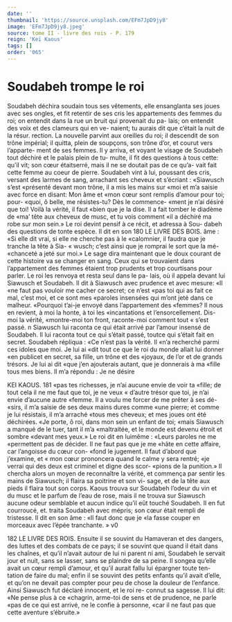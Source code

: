 ```yaml
---
date: ''
thumbnail: 'https://source.unsplash.com/EFm7JpD9jy8'
image: 'EFm7JpD9jy8.jpeg'
source: tome II - livre des rois - P. 179
reign: 'Keï Kaous'
tags: []
order: '065'
---
```


# Soudabeh trompe le roi

Soudabeh déchira soudain tous ses vêtements, elle ensanglanta ses joues avec ses ongles, et fit retentir de ses cris les appartements des femmes du roi; on entendit dans la rue un bruit qui provenait du pa- lais; on entendit des voix et des clameurs qui en ve- naient; tu aurais dit que c’était la nuit de la résur. rection. La nouvelle parvint aux oreilles du roi; il descendit de son trône impérial; il quitta, plein de soupçons, son trône d’or, et courut vers l’apparte-
ment de ses femmes. Il y arriva, et voyant le visage de Soudabeh tout déchiré et le palais plein de tu- multe, il fit des questions à tous cette: qu’il vit; son
cœur étaitserré, mais il ne se doutait pas de ce qu’a-
vait fait cette femme au coeur de pierre. Soudabeh vint à lui, poussant des cris, versant des larmes de sang, arrachant ses cheveux et s’écriant : «Siawusch s’est
«présenté devant mon trône, il a mis les mains sur «moi et m’a saisie avec force en disant: Mon âme et «mon cœur sont remplis d’amour pour toi; pour- «quoi, ô belle, me résistes-tu? Dès le commence- «ment je n’ai désiré que toi! Voilà la vérité, il faut
«bien que je la dise. Il a fait tomber le diadème de «ma’ tête aux cheveux de musc, et tu vois comment
«il a déchiré ma robe sur mon sein.»
Le roi devint pensif à ce récit, et adressa à Sou- dabeh des questions de tonte espèce. Il dit en son
180 LE LIVRE DES BOIS.
âme : «Si elle dit vrai, si elle ne cherche pas à le «calomnier, il faudra que je tranche la tête à Sia- « wusch; c’est ainsi que je romprai le sort que la mé- «chanceté a jeté sur moi.»
Le sage dira maintenant que le doux courant de cette histoire va se changer en sang.
Ceux qui se trouvaient dans l’appartement des femmes étaient trop prudents et trop courtisans pour
parler. Le roi les renvoya et resta seul dans le pa- lais, où il appela devant lui Siawusch et Soudabeh. Il dit à Siawusch avec prudence et avec mesure: «Il «ne faut pas vouloir me cacher ce secret; ce n’est
«pas toi qui as fait ce mal, c’est moi, et ce sont mes «paroles insensées qui m’ont jeté dans ce malheur. «Pourquoi t’ai-je envoyé dans l’appartement des «femmes? Il nous en revient, à moi la honte, à toi les «incantations et l’ensorcellement. Dis-moi la vérité, «montre-moi ton front, raconte-moi comment tout « s’est passé. n Siawusch lui raconta ce qui était arrivé
par l’amour insensé de Soudabeh. Il lui raconta tout ce qui s’était passé, toutce qui s’était fait en secret.
Soudabeh répliqua : «Ce n’est pas la vérité. Il
«n’a recherché parmi ces idoles que moi. Je lui ai
«dit tout ce que le roi du monde allait lui donner
«en publicet en secret, sa fille, un trône et des «joyaux, de l’or et de grands trésors. Je lui ai dit «que j’en ajouterais autant, que je donnerais à ma «fille tous mes biens. Il m’a répondu : Je ne désire

KEI KAOUS. 181 «pas tes richesses, je n’ai aucune envie de voir ta
«fille; de tout cela il ne me faut que toi, je ne veux « d’autre trésor que toi, je n’ai envie d’aucune autre
«femme. Il a voulu me forcer de me prêter à ses dé- «sirs, il m’a saisie de ses deux mains dures comme «une pierre; et comme je lui résistais, il m’a arraché «tous mes cheveux; et mes joues ont été déchirées.
«Je porte, ô roi, dans mon sein un enfant de toi; «mais Siawusch a manqué de le tuer, tant il m’a «maltraitée, et le monde est devenu étroit et sombre «devant mes yeux.»
Le roi dit en luimême : «Leurs paroles ne me «permettent pas de décider. Il ne faut pas que je me «hâte en cette affaire, car l’angoisse du cœur con- «fond le jugement. Il faut d’abord que j’examine, et
« mon cœur prononcera quand le calme y sera rentré;
«je verrai qui des deux est criminel et digne des scor- «pions de la punition.» Il chercha alors un moyen
de reconnaître la vérité, et commença par sentir les
mains de Siawusch; il flaira sa poitrine et son vi- sage, et de la tête aux pieds il flaira tout son corps. Kaous trouva sur Soudabeh l’odeur du vin et du musc
et le parfum de l’eau de rose, mais il ne trouva sur Siawusch aucune odeur semblable et aucun indice
qu’il eût touché Soudabeh. Il en fut courroucé, et.
traita Soudabeh avec mépris; son cœur était rempli de tristesse. Il dit en son âme : «Il faut donc que je «la fasse couper en morceaux avec l’épée tranchante. »
v0

182 LE LIVRE DES ROIS.
Ensuite il se souvint du Hamaveran et des dangers, des luttes et des combats de ce pays; il se souvint que quand il était dans les chaînes, et qu’il n’avait
autour de lui ni parent ni ami, Soudabeh le servait
jour et nuit, sans se lasser, sans se plaindre de sa peine. Il songea qu’elle avait un cœur rempli d’amour, et qu’il aurait fallu lui épargner toute ten-
tation de faire du mal; enfin il se souvint des petits enfants qu’il avait d’elle, et qu’on ne devait pas
compter pour peu de chose la douleur de l’enfance. Ainsi Siawusch fut déclaré innocent, et le roi re-
connut sa sagesse. Il lui dit: «Ne pense plus à ce «chagrin, arme-toi de sens et de prudence, ne parle «pas de ce qui est arrivé, ne le confie à personne, «car il ne faut pas que cette aventure s’ébruite.»

